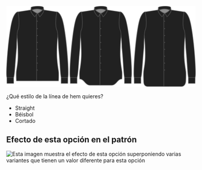 ![Estilo del dobladillo](hemstyle.svg)

¿Qué estilo de la línea de hem quieres?

*   Straight
*   Béisbol
*   Cortado

## Efecto de esta opción en el patrón

![Esta imagen muestra el efecto de esta opción superponiendo varias variantes que tienen un valor diferente para esta opción](simon\_hemstyle\_sample.svg "Efecto de esta opción en el patrón")
